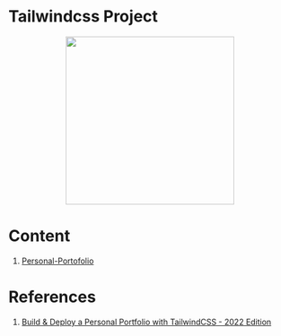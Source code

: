 # Tailwindcss Project
<!-- cover image -->
<p style="text-align: center">
    <img src="https://tools.wingzero.tw/assets/upload/1611643654838_0.jpg" height=300/>
</p>

# Content
1. [Personal-Portofolio](https://github.com/chenxuanzzy/tailwindcss-project/tree/main/Personal-Portofolio)


# References
1. [Build & Deploy a Personal Portfolio with TailwindCSS - 2022 Edition](https://www.youtube.com/watch?v=Vp6GC3jKG20)

